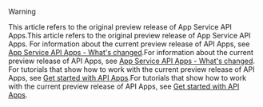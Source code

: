 > [!WARNING]
> <span data-ttu-id="0e9ab-101">This article refers to the original preview release of App Service API Apps.</span><span class="sxs-lookup"><span data-stu-id="0e9ab-101">This article refers to the original preview release of App Service API Apps.</span></span>  <span data-ttu-id="0e9ab-102">For information about the current preview release of API Apps, see [App Service API Apps - What's changed](../articles/app-service-api/app-service-api-whats-changed.md).</span><span class="sxs-lookup"><span data-stu-id="0e9ab-102">For information about the current preview release of API Apps, see [App Service API Apps - What's changed](../articles/app-service-api/app-service-api-whats-changed.md).</span></span> <span data-ttu-id="0e9ab-103">For tutorials that show how to work with the current preview release of API Apps, see [Get started with API Apps](../articles/app-service-api/app-service-api-dotnet-get-started.md).</span><span class="sxs-lookup"><span data-stu-id="0e9ab-103">For tutorials that show how to work with the current preview release of API Apps, see [Get started with API Apps](../articles/app-service-api/app-service-api-dotnet-get-started.md).</span></span> 
> 
> 

